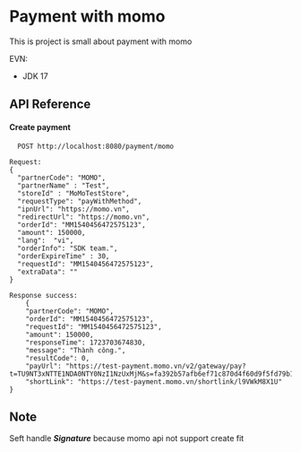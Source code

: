 
# Payment with momo

This is project is small about payment with momo

EVN:
+ JDK 17
## API Reference

#### Create payment

```http
  POST http://localhost:8080/payment/momo
```

``` 
Request:
{
  "partnerCode": "MOMO",
  "partnerName" : "Test",
  "storeId" : "MoMoTestStore",
  "requestType": "payWithMethod",
  "ipnUrl": "https://momo.vn",
  "redirectUrl": "https://momo.vn",
  "orderId": "MM1540456472575123",
  "amount": 150000,
  "lang":  "vi",
  "orderInfo": "SDK team.",
  "orderExpireTime" : 30,
  "requestId": "MM1540456472575123",
  "extraData": ""
}

```

``` 
Response success:
    {
    "partnerCode": "MOMO",
    "orderId": "MM1540456472575123",
    "requestId": "MM1540456472575123",
    "amount": 150000,
    "responseTime": 1723703674830,
    "message": "Thành công.",
    "resultCode": 0,
    "payUrl": "https://test-payment.momo.vn/v2/gateway/pay?t=TU9NT3xNTTE1NDA0NTY0NzI1NzUxMjM&s=fa392b57afb6ef71c870d4f60d9f5fd79b11807e99389de5afe201ac5d365ddf",
    "shortLink": "https://test-payment.momo.vn/shortlink/l9VWkM8X1U"
}
```
## Note

Seft handle ***Signature*** because momo api not support create fit


